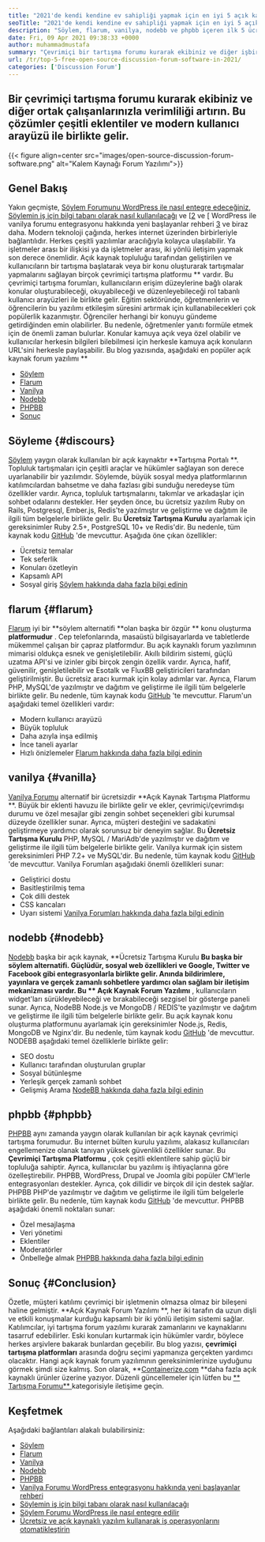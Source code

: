 ```yaml
---
title: "2021'de kendi kendine ev sahipliği yapmak için en iyi 5 açık kaynaklı forum yazılımı" 
seoTitle: "2021'de kendi kendine ev sahipliği yapmak için en iyi 5 açık kaynaklı forum yazılımı" 
description: "Söylem, flarum, vanilya, nodebb ve phpbb içeren ilk 5 ücretsiz açık kaynak forum yazılımı hakkında bilgi edinmek için bu blog gönderisini inceleyin." 
date: Fri, 09 Apr 2021 09:38:33 +0000
author: muhammadmustafa
summary: "Çevrimiçi bir tartışma forumu kurarak ekibiniz ve diğer işbirlikçileriyle verimliliği artırın. Bu çözümler çeşitli eklentiler ve modern kullanıcı arayüzü ile birlikte gelir." 
url: /tr/top-5-free-open-source-discussion-forum-software-in-2021/
categories: ['Discussion Forum']
---
```


## Bir çevrimiçi tartışma forumu kurarak ekibiniz ve diğer ortak çalışanlarınızla verimliliği artırın. Bu çözümler çeşitli eklentiler ve modern kullanıcı arayüzü ile birlikte gelir.

{{< figure align=center src="images/open-source-discussion-forum-software.png" alt="Kalem Kaynağı Forum Yazılımı">}}


## **Genel Bakış** 
Yakın geçmişte, [Söylem Forumunu WordPress ile nasıl entegre edeceğiniz][1], [Söylemin iş için bilgi tabanı olarak nasıl kullanılacağı][2] ve [[2] ve [ WordPress ile vanilya forumu entegrasyonu hakkında yeni başlayanlar rehberi [3] ve biraz daha. Modern teknoloji çağında, herkes internet üzerinden birbirleriyle bağlantılıdır. Herkes çeşitli yazılımlar aracılığıyla kolayca ulaşılabilir. Ya işletmeler arası bir ilişkisi ya da işletmeler arası, iki yönlü iletişim yapmak son derece önemlidir. Açık kaynak topluluğu tarafından geliştirilen ve kullanıcıların bir tartışma başlatarak veya bir konu oluşturarak tartışmalar yapmalarını sağlayan birçok çevrimiçi tartışma platformu ** vardır.
Bu çevrimiçi tartışma forumları, kullanıcıların erişim düzeylerine bağlı olarak konular oluşturabileceği, okuyabileceği ve düzenleyebileceği rol tabanlı kullanıcı arayüzleri ile birlikte gelir. Eğitim sektöründe, öğretmenlerin ve öğrencilerin bu yazılımı etkileşim süresini artırmak için kullanabilecekleri çok popülerlik kazanmıştır. Öğrenciler herhangi bir konuyu gündeme getirdiğinden emin olabilirler. Bu nedenle, öğretmenler yanıtı formüle etmek için de önemli zaman bulurlar. Konular kamuya açık veya özel olabilir ve kullanıcılar herkesin bilgileri bilebilmesi için herkesle kamuya açık konuların URL'sini herkesle paylaşabilir. Bu blog yazısında, aşağıdaki en popüler açık kaynak forum yazılımı **
  * [Söylem][4]
  * [Flarum][5]
  * [Vanilya][6]
  * [Nodebb][7]
  * [PHPBB][8]
  * [Sonuç][9]

## Söyleme   {#discours}
[Söylem][10] yaygın olarak kullanılan bir açık kaynaktır **Tartışma Portalı **. Topluluk tartışmaları için çeşitli araçlar ve hükümler sağlayan son derece uyarlanabilir bir yazılımdır. Söylemde, büyük sosyal medya platformlarının katılımcılardan bahsetme ve daha fazlası gibi sunduğu neredeyse tüm özellikler vardır. Ayrıca, topluluk tartışmalarını, takımlar ve arkadaşlar için sohbet odalarını destekler. Her şeyden önce, bu ücretsiz yazılım Ruby on Rails, Postgresql, Ember.js, Redis'te yazılmıştır ve geliştirme ve dağıtım ile ilgili tüm belgelerle birlikte gelir. Bu  **Ücretsiz Tartışma Kurulu**   ayarlamak için gereksinimler Ruby 2.5+, PostgreSQL 10+ ve Redis'dir. Bu nedenle, tüm kaynak kodu [GitHub][11] 'de mevcuttur.
Aşağıda öne çıkan özellikler:
  * Ücretsiz temalar
  * Tek seferlik
  * Konuları özetleyin
  * Kapsamlı API
  * Sosyal giriş
[Söylem hakkında daha fazla bilgi edinin][12]

## flarum   {#flarum}
[Flarum][13] iyi bir **söylem alternatifi  **olan başka bir özgür **  konu oluşturma  **platformudur**  . Cep telefonlarında, masaüstü bilgisayarlarda ve tabletlerde mükemmel çalışan bir çapraz platformdur. Bu açık kaynaklı forum yazılımının mimarisi oldukça esnek ve genişletilebilir. Akıllı bildirim sistemi, güçlü uzatma API'si ve izinler gibi birçok zengin özellik vardır. Ayrıca, hafif, güvenilir, genişletilebilir ve Esotalk ve FluxBB geliştiricileri tarafından geliştirilmiştir. Bu ücretsiz aracı kurmak için kolay adımlar var. Ayrıca, Flarum PHP, MySQL'de yazılmıştır ve dağıtım ve geliştirme ile ilgili tüm belgelerle birlikte gelir. Bu nedenle, tüm kaynak kodu [GitHub][14] 'te mevcuttur.
Flarum'un aşağıdaki temel özellikleri vardır:
  * Modern kullanıcı arayüzü
  * Büyük topluluk
  * Daha azıyla inşa edilmiş
  * İnce taneli ayarlar
  * Hızlı önizlemeler
[Flarum hakkında daha fazla bilgi edinin][15]

## vanilya   {#vanilla}
[Vanilya Forumu][16] alternatif bir ücretsizdir **Açık Kaynak Tartışma Platformu **. Büyük bir eklenti havuzu ile birlikte gelir ve ekler, çevrimiçi/çevrimdışı durumu ve özel mesajlar gibi zengin sohbet seçenekleri gibi kurumsal düzeyde özellikler sunar. Ayrıca, müşteri desteğini ve sadakatini geliştirmeye yardımcı olarak sorunsuz bir deneyim sağlar. Bu  **Ücretsiz Tartışma Kurulu**   PHP, MySQL / MariAdb'de yazılmıştır ve dağıtım ve geliştirme ile ilgili tüm belgelerle birlikte gelir. Vanilya kurmak için sistem gereksinimleri PHP 7.2+ ve MySQL'dir. Bu nedenle, tüm kaynak kodu [GitHub][17] 'de mevcuttur.
Vanilya Forumları aşağıdaki önemli özellikleri sunar:
  * Geliştirici dostu
  * Basitleştirilmiş tema
  * Çok dilli destek
  * CSS kancaları
  * Uyarı sistemi
[Vanilya Forumları hakkında daha fazla bilgi edinin][18]

## nodebb   {#nodebb}
[Nodebb][19] başka bir açık kaynak, **Ücretsiz Tartışma Kurulu  **Bu başka bir söylem alternatifi. Güçlüdür, sosyal web özellikleri ve Google, Twitter ve Facebook gibi entegrasyonlarla birlikte gelir. Anında bildirimlere, yayınlara ve gerçek zamanlı sohbetlere yardımcı olan sağlam bir iletişim mekanizması vardır. Bu **  Açık Kaynak Forum Yazılımı** , kullanıcıların widget'ları sürükleyebileceği ve bırakabileceği sezgisel bir gösterge paneli sunar. Ayrıca, NodeBB Node.js ve MongoDB / REDIS'te yazılmıştır ve dağıtım ve geliştirme ile ilgili tüm belgelerle birlikte gelir. Bu açık kaynak konu oluşturma platformunu ayarlamak için gereksinimler Node.js, Redis, MongoDB ve Nginx'dir. Bu nedenle, tüm kaynak kodu [GitHub][20] 'de mevcuttur.
NODEBB aşağıdaki temel özelliklerle birlikte gelir:
  * SEO dostu
  * Kullanıcı tarafından oluşturulan gruplar
  * Sosyal bütünleşme
  * Yerleşik gerçek zamanlı sohbet
  * Gelişmiş Arama
[NodeBB hakkında daha fazla bilgi edinin][21]

## phpbb   {#phpbb}
[PHPBB][22] aynı zamanda yaygın olarak kullanılan bir açık kaynak çevrimiçi tartışma forumudur. Bu internet bülten kurulu yazılımı, alakasız kullanıcıları engellemenize olanak tanıyan yüksek güvenlikli özellikler sunar. Bu **Çevrimiçi Tartışma Platformu** , çok çeşitli eklentilere sahip güçlü bir topluluğa sahiptir. Ayrıca, kullanıcılar bu yazılımı iş ihtiyaçlarına göre özelleştirebilir. PHPBB, WordPress, Drupal ve Joomla gibi popüler CM'lerle entegrasyonları destekler. Ayrıca, çok dillidir ve birçok dil için destek sağlar. PHPBB PHP'de yazılmıştır ve dağıtım ve geliştirme ile ilgili tüm belgelerle birlikte gelir. Bu nedenle, tüm kaynak kodu [GitHub][23] 'de mevcuttur.
PHPBB aşağıdaki önemli noktaları sunar:
  * Özel mesajlaşma
  * Veri yönetimi
  * Eklentiler
  * Moderatörler
  * Önbelleğe almak
[PHPBB hakkında daha fazla bilgi edinin][24]

## Sonuç   {#Conclusion}
Özetle, müşteri katılımı çevrimiçi bir işletmenin olmazsa olmaz bir bileşeni haline gelmiştir. **Açık Kaynak Forum Yazılımı **, her iki tarafın da uzun dişli ve etkili konuşmalar kurduğu kapsamlı bir iki yönlü iletişim sistemi sağlar. Katılımcılar, iyi tartışma forum yazılımı kurarak zamanlarını ve kaynaklarını tasarruf edebilirler. Eski konuları kurtarmak için hükümler vardır, böylece herkes arşivlere bakarak bunlardan geçebilir. Bu blog yazısı,  **çevrimiçi tartışma platformları**   arasında doğru seçimi yapmanıza gerçekten yardımcı olacaktır. Hangi açık kaynak forum yazılımının gereksinimlerinize uyduğunu görmek şimdi size kalmış.
Son olarak, **[Containerize.com][25]  **daha fazla açık kaynaklı ürünler üzerine yazıyor. Düzenli güncellemeler için lütfen bu [**  Tartışma Forumu** ][26] kategorisiyle iletişime geçin.

## Keşfetmek
Aşağıdaki bağlantıları alakalı bulabilirsiniz:
  * [Söylem][10]
  * [Flarum][13]
  * [Vanilya][16]
  * [Nodebb][19]
  * [PHPBB][22]
  * [Vanilya Forumu WordPress entegrasyonu hakkında yeni başlayanlar rehberi][27]
  * [Söylemin iş için bilgi tabanı olarak nasıl kullanılacağı][2]
  * [Söylem Forumu WordPress ile nasıl entegre edilir][1]
  * [Ücretsiz ve açık kaynaklı yazılım kullanarak iş operasyonlarını otomatikleştirin][28]

  
[1]: https://blog.containerize.com/blogging/how-to-integrate-discourse-forum-with-wordpress/
[2]: https://blog.containerize.com/discussion-forum/how-to-use-discourse-as-a-knowledge-base/
[3]: https://blog.containerize.com/blogging/how-to-a-install-plugin-in-wordpress-vanilla-forum/
[4]: #Discourse
[5]: #Flarum
[6]: #Vanilla
[7]: #NodeBB
[8]: #phpBB
[9]: #Conclusion
[10]: https://products.containerize.com/discussion-forum/discourse
[11]: https://github.com/discourse/discourse
[12]: https://www.discourse.org/
[13]: https://products.containerize.com/discussion-forum/flarum
[14]: https://github.com/flarum/flarum
[15]: http://flarum.org
[16]: https://products.containerize.com/discussion-forum/vanilla
[17]: https://github.com/vanilla/vanilla
[18]: https://open.vanillaforums.com/
[19]: https://products.containerize.com/discussion-forum/nodebb
[20]: https://github.com/NodeBB/NodeBB
[21]: https://nodebb.org/
[22]: https://products.containerize.com/discussion-forum/phpbb
[23]: https://github.com/phpbb/phpbb
[24]: https://www.phpbb.com/
[25]: https://www.containerize.com/
[26]: https://products.containerize.com/discussion-forum/
[27]: https://blog.containerize.com/blogging/how-to-a-install-plugin-in-wordpress-vanilla-forum/
[28]: https://blog.containerize.com/blogging/automate-business-operations-using-open-source-software/
